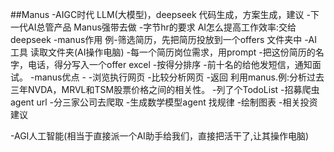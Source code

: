 ##Manus
-AIGC时代
  LLM(大模型)，deepseek
  代码生成，方案生成，建议
-下一代AI总管产品
  Manus强带去做
  -字节hr的要求
      AI怎么提高工作效率:交给deepseek
  -manus作用
   例-筛选简历，先把简历投放到一个offers 文件夹中
     -AI 工具 读取文件夹(AI操作电脑)
     -每一个简历岗位需求，用prompt
     -把这份简历的名字，电话，得分写入一个offer excel
     -按得分排序
     -前十名的给他发短信，通知面试。
  -manus优点
    -
    -浏览执行网页
    -比较分析网页
    -返回
 利用manus.例:分析过去三年NVDA，MRVL和TSM股票价格之间的相关性。
  -列了个TodoList
  -招募爬虫agent url
  -分三家公司去爬取
  -生成数学模型agent 找规律
  -绘制图表
  -相关投资建议

-AGI人工智能(相当于直接派一个AI助手给我们，直接把活干了,让其操作电脑)
 